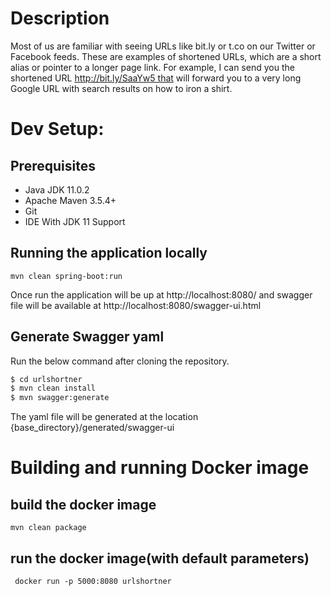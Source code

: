 # Description
Most of us are familiar with seeing URLs like bit.ly or t.co on our Twitter or Facebook feeds. These are examples of shortened URLs, which are a short alias or pointer to a longer page link. For example, I can send you the shortened URL http://bit.ly/SaaYw5 that will forward you to a very long Google URL with search results on how to iron a shirt.

# Dev Setup:
## Prerequisites
* Java JDK 11.0.2
* Apache Maven 3.5.4+
* Git
* IDE With JDK 11 Support


## Running the application locally
```
mvn clean spring-boot:run
```
Once run the application will be up at http://localhost:8080/ and swagger file will be available at http://localhost:8080/swagger-ui.html


## Generate Swagger yaml
Run the below command after cloning the repository.
```sh
$ cd urlshortner
$ mvn clean install
$ mvn swagger:generate
```
The yaml file will be generated at the location  {base_directory}/generated/swagger-ui

# Building and running Docker image
## build the docker image
```
mvn clean package
```
## run the docker image(with default parameters)
```
 docker run -p 5000:8080 urlshortner
```
